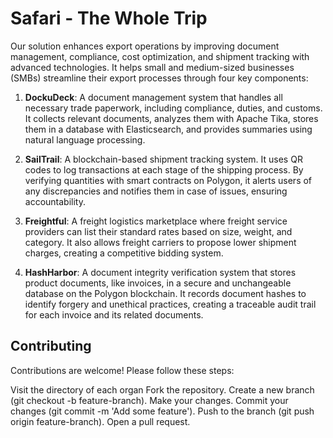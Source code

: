 # Safari - The Whole Trip
Our solution enhances export operations by improving document management, compliance, cost optimization, and shipment tracking with advanced technologies. It helps small and medium-sized businesses (SMBs) streamline their export processes through four key components:

1. **DockuDeck**: A document management system that handles all necessary trade paperwork, including compliance, duties, and customs. It collects relevant documents, analyzes them with Apache Tika, stores them in a database with Elasticsearch, and provides summaries using natural language processing.

2. **SailTrail**: A blockchain-based shipment tracking system. It uses QR codes to log transactions at each stage of the shipping process. By verifying quantities with smart contracts on Polygon, it alerts users of any discrepancies and notifies them in case of issues, ensuring accountability.

3. **Freightful**: A freight logistics marketplace where freight service providers can list their standard rates based on size, weight, and category. It also allows freight carriers to propose lower shipment charges, creating a competitive bidding system.

4. **HashHarbor**: A document integrity verification system that stores product documents, like invoices, in a secure and unchangeable database on the Polygon blockchain. It records document hashes to identify forgery and unethical practices, creating a traceable audit trail for each invoice and its related documents.



## Contributing
Contributions are welcome! Please follow these steps:

Visit the directory of each organ
Fork the repository.
Create a new branch (git checkout -b feature-branch).
Make your changes.
Commit your changes (git commit -m 'Add some feature').
Push to the branch (git push origin feature-branch).
Open a pull request.
